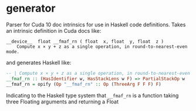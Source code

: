 # generator

Parser for Cuda 10 doc intrinsics for use in Haskell code definitions. Takes an intrinsic definition in Cuda docs like:

```
__device__ ​ float __fmaf_rn ( float  x, float  y, float  z )
    Compute x × y + z as a single operation, in round-to-nearest-even mode. 
```

and generates Haskell like:

``` Haskell
-- | Compute x × y + z as a single operation, in round-to-nearest-even mode.
__fmaf_rn :: (HasIdentifier w, HasStackLens w F) => PartialStackOp w
__fmaf_rn = opify (Op "__fmaf_rn" :: Op (ThreeArg F F F) F)
```

Indicating to the Haskell type system that ```__fmaf_rn``` is a function taking three Floating arguments and returning a Float
